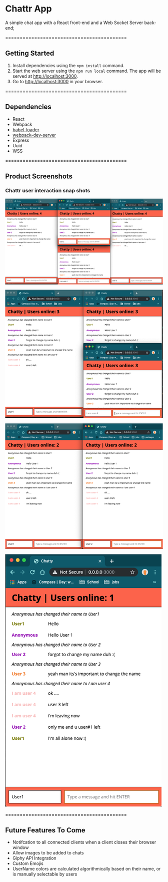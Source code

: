 # Chattr App

A simple chat app with a React front-end and a Web Socket Server back-end;

==========================================

## Getting Started

1. Install dependencies using the `npm install` command.
2. Start the web server using the `npm run local` command. The app will be served at <http://localhost:3000>.
3. Go to <http://localhost:3000> in your browser.

==========================================

## Dependencies

- React
- Webpack
- [babel-loader](https://github.com/babel/babel-loader)
- [webpack-dev-server](https://github.com/webpack/webpack-dev-server)
- Express
- Uuid
- WSS

==========================================

## Product Screenshots

### Chattr user interaction snap shots

!["4Users"](readme-imgs/Test.png)

!["3Users"](readme-imgs/3Users.png)

!["2Users"](readme-imgs/2Users.png)

!["1User"](readme-imgs/1User.png)

==========================================

## Future Features To Come

- Notifcation to all connected clients when a client closes their browser window
- Allow images to be added to chats
- Giphy API Integration
- Custom Emojis
- UserName colors are calculated algorithmically based on their name, or is manually selectable by users
